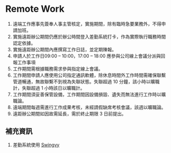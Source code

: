 # Remote Work
1. 遠端工作應事先簽奉人事主管核定，實施期間，除有臨時急要業務外，不得申請加班。
2. 實施遠距辦公期間仍應於辦公時間登入差勤系統打卡，作為實際執行職務時間認定依據。
3. 實施遠距辦公期間內應撰寫工作日誌，並定期陳報。
4. 申請人於工作日09:00 – 10:00，17:00 – 18:00 應參與公司線上會議分派與回報工作事項
5. 工作期間需根據職務需求參與指定線上會議。
6. 工作期間申請人應使用公司指定通訊軟體，除休息時間外工作時間需確保聯繫管道暢通，無故聯繫不到視為失聯狀態。失聯超過 10 分鐘，該小時以曠職計，失聯超過 1 小時該日以曠職計。
7. 工作期間須妥善保管設備，工作期間因設備損毀、遺失而無法進行工作時以曠職論。
8. 遠端期間每週需進行工作成果考核，未經請假缺席考核會議，該週以曠職論。
9. 遠距辦公期間如因故需延長，需於終止期限 3 日前提出。

## 補充資訊
1. 差勤系統使用 [Swingvy](https://www.swingvy.com/)
